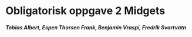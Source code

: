 # Obligatorisk oppgave 2 Midgets

##### _Tobias Albert_, _Espen Thorsen Frank_, _Benjamin Vraspi_, _Fredrik Svartvatn_
